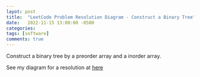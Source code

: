 ```yaml
---
layot: post
title:  "LeetCode Problem Resolution Diagram - Construct a Binary Tree"
date:   2022-11-15 13:00:00 -0500
categories:
tags: [software]
comments: true
---
```


Construct a binary tree by a preorder array and a inorder array.

See my diagram for a resolution at [here](https://github.com/AmenZhou/code_challenge_exercies/blob/main/construct_binary_tree.md)
